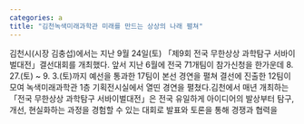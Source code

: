 ```yaml
---
categories: a
title: "김천녹색미래과학관 미래를 만드는 상상의 나래 펼쳐"
---
```

김천시(시장 김충섭)에서는 지난 9월 24일(토) 「제9회 전국 무한상상 과학탐구 서바이벌대전」결선대회를 개최했다.									앞서 지난 6월에 전국 71개팀이 참가신청을 한가운데 8. 27.(토) ~ 9. 3.(토)까지 예선을 통과한 17팀이 본선 경연을 펼쳐 결선에 진출한 12팀이 모여 녹색미래과학관 1층 기획전시실에서 열띤 경연을 펼쳤다.김천에서 매년 개최하는 「전국 무한상상 과학탐구 서바이벌대전」은 전국 유일하게 아이디어의 발상부터 탐구, 개선, 현실화하는 과정을 경험할 수 있는 대회로 발표와 토론을 통해 경쟁과 협력을